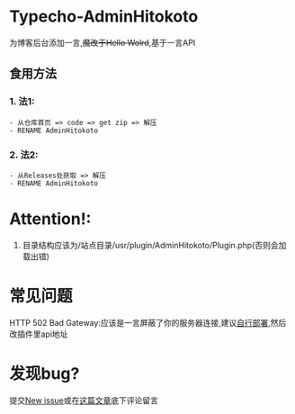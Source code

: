 # Typecho-AdminHitokoto
为博客后台添加一言,~~魔改于Hello Wolrd~~,基于一言API

## 食用方法

### 1. 法1:

    - 从仓库首页 => code => get zip => 解压
    - RENAME AdminHitokoto

### 2. 法2:

    - 从Releases处获取 => 解压
    - RENAME AdminHitokoto

# Attention!:
1. 目录结构应该为/站点目录/usr/plugin/AdminHitokoto/Plugin.php(否则会加载出错)

# 常见问题
HTTP 502 Bad Gateway:应该是一言屏蔽了你的服务器连接,建议[自行部署](https://developer.hitokoto.cn/sentence/deploy/),然后改插件里api地址

# 发现bug?
提交[New issue](https://github.com/brokenpoems/Typecho-AdminHitokoto/issues/new/choose)或在[这篇文章](https://brokenpoems.cf/archives/59/)底下评论留言
